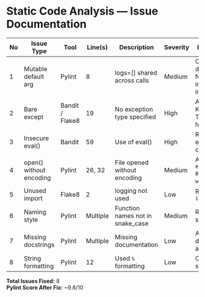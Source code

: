 # Static Code Analysis — Issue Documentation

| No | Issue Type | Tool | Line(s) | Description | Severity | Fix Approach | Status |
|----|-------------|------|----------|--------------|-----------|----------------|---------|
| 1 | Mutable default arg | Pylint | 8 | logs=[] shared across calls | Medium | Changed default to None and initialized inside function | ✅ Fixed |
| 2 | Bare except | Bandit / Flake8 | 19 | No exception type specified | High | Added KeyError, TypeError handling | ✅ Fixed |
| 3 | Insecure eval() | Bandit | 59 | Use of eval() | High | Removed eval() completely | ✅ Fixed |
| 4 | open() without encoding | Pylint | 26, 32 | File opened without encoding | Medium | Added `encoding="utf-8"` and used `with` statement | ✅ Fixed |
| 5 | Unused import | Flake8 | 2 | logging not used | Low | Removed `import logging` | ✅ Fixed |
| 6 | Naming style | Pylint | Multiple | Function names not in snake_case | Medium | Renamed to snake_case | ✅ Fixed |
| 7 | Missing docstrings | Pylint | Multiple | Missing documentation | Low | Added docstrings to all functions | ✅ Fixed |
| 8 | String formatting | Pylint | 12 | Used `%` formatting | Low | Changed to f-strings | ✅ Fixed |

**Total Issues Fixed:** 8  
**Pylint Score After Fix:** ~9.8/10  
